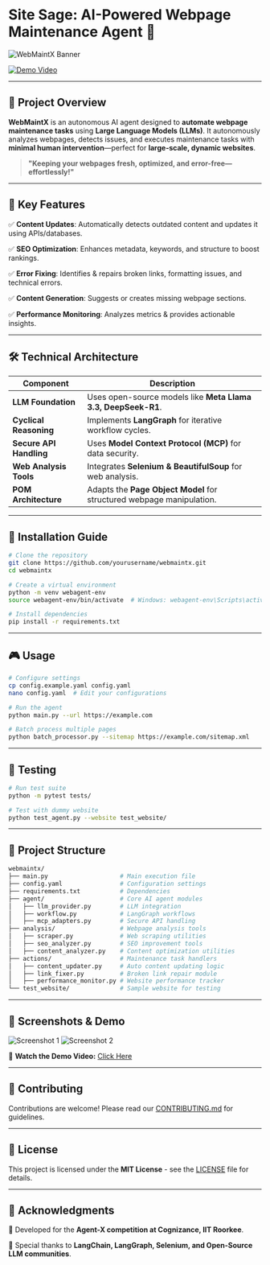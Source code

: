 # Site Sage: AI-Powered Webpage Maintenance Agent 🚀


![WebMaintX Banner](https://cdn-icons-png.freepik.com/256/3398/3398562.png?ga=GA1.1.925462502.1738307177&semt=ais_hybrid)

[![Demo Video](https://img.shields.io/badge/Demo-Watch-blue?style=for-the-badge)](https://drive.google.com/file/d/1-H31Q1cWN2hL2uiLSCcxaNDCEOqqyZUj/view?usp=sharing)


---

## 📌 Project Overview

**WebMaintX** is an autonomous AI agent designed to **automate webpage maintenance tasks** using **Large Language Models (LLMs)**. It autonomously analyzes webpages, detects issues, and executes maintenance tasks with **minimal human intervention**—perfect for **large-scale, dynamic websites**.

> **"Keeping your webpages fresh, optimized, and error-free—effortlessly!"**

---

## 🎯 Key Features

✅ **Content Updates**: Automatically detects outdated content and updates it using APIs/databases.

✅ **SEO Optimization**: Enhances metadata, keywords, and structure to boost rankings.

✅ **Error Fixing**: Identifies & repairs broken links, formatting issues, and technical errors.

✅ **Content Generation**: Suggests or creates missing webpage sections.

✅ **Performance Monitoring**: Analyzes metrics & provides actionable insights.

---

## 🛠️ Technical Architecture

| Component               | Description |
|-------------------------|-------------|
| **LLM Foundation**      | Uses open-source models like **Meta Llama 3.3, DeepSeek-R1**. |
| **Cyclical Reasoning**  | Implements **LangGraph** for iterative workflow cycles. |
| **Secure API Handling** | Uses **Model Context Protocol (MCP)** for data security. |
| **Web Analysis Tools**  | Integrates **Selenium & BeautifulSoup** for web analysis. |
| **POM Architecture**    | Adapts the **Page Object Model** for structured webpage manipulation. |

---

## 🚀 Installation Guide

```bash
# Clone the repository
git clone https://github.com/yourusername/webmaintx.git
cd webmaintx

# Create a virtual environment
python -m venv webagent-env
source webagent-env/bin/activate  # Windows: webagent-env\Scripts\activate

# Install dependencies
pip install -r requirements.txt
```

---

## 🎮 Usage

```bash
# Configure settings
cp config.example.yaml config.yaml
nano config.yaml  # Edit your configurations

# Run the agent
python main.py --url https://example.com

# Batch process multiple pages
python batch_processor.py --sitemap https://example.com/sitemap.xml
```

---

## 🧪 Testing

```bash
# Run test suite
python -m pytest tests/

# Test with dummy website
python test_agent.py --website test_website/
```

---

## 📂 Project Structure

```bash
webmaintx/
├── main.py                    # Main execution file
├── config.yaml                # Configuration settings
├── requirements.txt           # Dependencies
├── agent/                     # Core AI agent modules
│   ├── llm_provider.py        # LLM integration
│   ├── workflow.py            # LangGraph workflows
│   ├── mcp_adapters.py        # Secure API handling
├── analysis/                  # Webpage analysis tools
│   ├── scraper.py             # Web scraping utilities
│   ├── seo_analyzer.py        # SEO improvement tools
│   ├── content_analyzer.py    # Content optimization utilities
├── actions/                   # Maintenance task handlers
│   ├── content_updater.py     # Auto content updating logic
│   ├── link_fixer.py          # Broken link repair module
│   ├── performance_monitor.py # Website performance tracker
└── test_website/              # Sample website for testing
```

---

## 📸 Screenshots & Demo

![Screenshot 1](https://via.placeholder.com/800x400?text=Screenshot+1)
![Screenshot 2](https://via.placeholder.com/800x400?text=Screenshot+2)

🎥 **Watch the Demo Video:** [Click Here](https://drive.google.com/file/d/1-H31Q1cWN2hL2uiLSCcxaNDCEOqqyZUj/view?usp=sharing)

---

## 🤝 Contributing

Contributions are welcome! Please read our [CONTRIBUTING.md](CONTRIBUTING.md) for guidelines.

---

## 📜 License

This project is licensed under the **MIT License** - see the [LICENSE](LICENSE) file for details.

---

## 🙌 Acknowledgments

🔹 Developed for the **Agent-X competition at Cognizance, IIT Roorkee**.

🔹 Special thanks to **LangChain, LangGraph, Selenium, and Open-Source LLM communities**.
